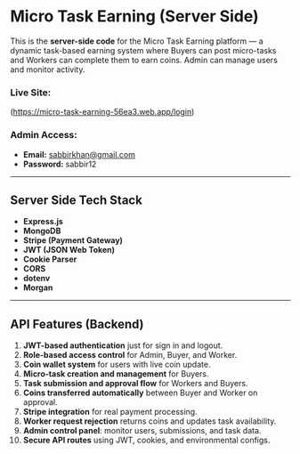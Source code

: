 # Micro Task Earning (Server Side)

This is the **server-side code** for the Micro Task Earning platform — a dynamic task-based earning system where Buyers can post micro-tasks and Workers can complete them to earn coins. Admin can manage users and monitor activity.

### Live Site:

(https://micro-task-earning-56ea3.web.app/login)

### Admin Access:

- **Email:** sabbirkhan@gmail.com
- **Password:** sabbir12

---

## Server Side Tech Stack

- **Express.js**
- **MongoDB**
- **Stripe (Payment Gateway)**
- **JWT (JSON Web Token)**
- **Cookie Parser**
- **CORS**
- **dotenv**
- **Morgan**

---

## API Features (Backend)

1. **JWT-based authentication** just for sign in and logout.
2. **Role-based access control** for Admin, Buyer, and Worker.
3. **Coin wallet system** for users with live coin update.
4. **Micro-task creation and management** for Buyers.
5. **Task submission and approval flow** for Workers and Buyers.
6. **Coins transferred automatically** between Buyer and Worker on approval.
7. **Stripe integration** for real payment processing.
8. **Worker request rejection** returns coins and updates task availability.
9. **Admin control panel**: monitor users, submissions, and task data.
10. **Secure API routes** using JWT, cookies, and environmental configs.

